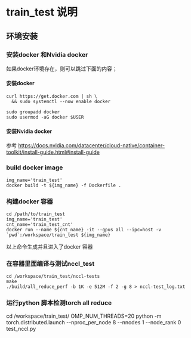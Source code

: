# train_test 说明

## 环境安装
### 安装docker 和Nvidia docker
如果docker环境存在，则可以跳过下面的内容；
#### 安装docker
```
curl https://get.docker.com | sh \
  && sudo systemctl --now enable docker

sudo groupadd docker
sudo usermod -aG docker $USER
```

#### 安装Nvidia docker
参考 https://docs.nvidia.com/datacenter/cloud-native/container-toolkit/install-guide.html#install-guide

### build docker image
```
img_name='train_test'
docker build -t ${img_name} -f Dockerfile .
```

### 构建docker 容器
```
cd /path/to/train_test
img_name='train_test'
cnt_name='train_test_cnt'
docker run --name ${cnt_name} -it --gpus all --ipc=host -v `pwd`:/workspace/train_test ${img_name}
```
以上命令生成并且进入了docker 容器

### 在容器里面编译与测试nccl_test
```
cd /workspace/train_test/nccl-tests
make 
./build/all_reduce_perf -b 1K -e 512M -f 2 -g 8 > nccl-test_log.txt
```

### 运行python 脚本检测torch all reduce 
cd /workspace/train_test/
OMP_NUM_THREADS=20 python -m  torch.distributed.launch --nproc_per_node 8 --nnodes 1 --node_rank 0 test_nccl.py





